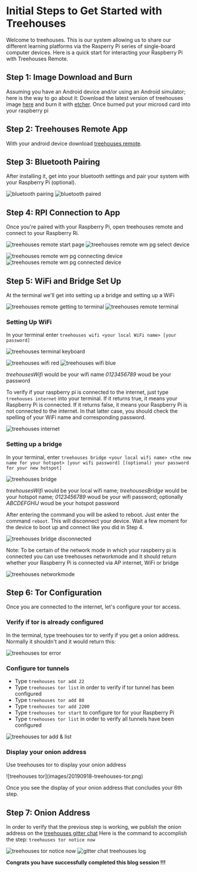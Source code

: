# Initial Steps to Get Started with Treehouses
Welcome to treehouses. This is our system allowing us to share our different learning platforms via the Rasperry Pi series of single-board computer devices. Here is a quick start for interacting your Raspberry Pi with Treehouses Remote.
## Step 1: Image Download and Burn
Assuming you have an Android device and/or using an Android simulator; here is the way to go about it:
Download the latest version of treehouses image [here](http://download.treehouses.io/) and burn it with [etcher](https://www.balena.io/etcher/). Once burned put your microsd card into your raspberry pi 
## Step 2: Treehouses Remote App
With your android device download [treehouses remote](https://play.google.com/store/apps/details?id=io.treehouses.remote). 
## Step 3: Bluetooth Pairing
After installing it, get into your bluetooth settings and pair your system with your Raspberry Pi (optional).

![bluetooth pairing](images/20190906-bluetooth-pairing.png) ![bluetooth paired](images/20190906-bluetooth-paired.png)

## Step 4: RPI Connection to App
Once you're paired with your Raspberry Pi, open treehouses remote and connect to your Raspberry Ri.

![treehouses remote start page](images/20190906-treehouses-remote-start-page.png) ![treehouses remote wm pg select device](images/20190906-treehouses-remote-wm-pg-select-device.png)

![treehouses remote wm pg connecting device](images/20190906-treehouses-remote-wm-pg-connecting-device.png) ![treehouses remote wm pg connected device](images/20190906-treehouses-remote-wm-pg-connected-device.png)

## Step 5: WiFi and Bridge Set Up
At the terminal we'll get into setting up a bridge and setting up a WiFi

![treehouses remote getting to terminal](images/20190906-treehouses-remote-getting-to-terminal.png) ![treehouses remote terminal](images/20190906-treehouses-remote-terminal.png)

### Setting Up WiFi
In your terminal enter `treehouses wifi <your local WiFi name> [your password]`

![treehouses terminal keyboard](images/20190906-treehouses-terminal-keyboard.png)

![treehouses wifi red](images/20190906-treehouses-wifi-red.png) ![treehouses wifi blue](images/20190906-treehouses-wifi-blue.png)

_treehousesWifi_ would be your wifi name _0123456789_ woud be your password

To verify if your raspberry pi is connected to the internet, just type `treehouses internet` into your terminal. If it returns true, it means your Raspberry Pi is connected. If it returns false, it means your Raspberry Pi is not connected to the internet. In that latter case, you should check the spelling of your WiFi name and corresponding password.

![treehouses internet](images/20190909-treehouses-internet.png)

### Setting up a bridge
In your terminal, enter `treehouses bridge <your local wifi name> <the new name for your hotspot> [your wifi password] [(optional) your password for your new hotspot]`

![treehouses bridge](images/20190909-treehouses-bridge.png)

_treehousesWifi_ would be your local wifi name; _treehousesBridge_ would be your hotspot name; _0123456789_ woud be your wifi password; optionally _ABCDEFGHIJ_ woud be your hotspot password

After entering the command you will be asked to reboot. Just enter the command `reboot`. This will disconnect your device. Wait a few moment for the device to boot up and connect like you did in Step 4.

![treehouses bridge disconnected](images/20190909-treehouses-bridge-disconnected.png)

Note: To be certain of the network mode in which your raspberry pi is connected you can use treehouses networkmode and it should return whether your Raspberry Pi is connected via AP internet, WiFi or bridge

![treehouses networkmode](images/20190909-treehouses-networkmode.png)

## Step 6: Tor Configuration
Once you are connected to the internet, let's configure your tor access.
### Verify if tor is already configured
In the terminal, type treehouses tor to verify if you get a onion address. Normally it shouldn't and it would return this:

![treehouses tor error](images/20190923-treehouses-tor-error.png)

### Configure tor tunnels
 * Type `treehouses tor add 22`
 * Type `treehouses tor list` in order to verify if tor tunnel has been configured
 * Type `treehouses tor add 80`
 * Type `treehouses tor add 2200`
 * Type `treehouses tor start` to configure tor for your Raspberry Pi 
 * Type `treehouses tor list` in order to verify all tunnels have been configured

![treehouses tor add & list](images/20190918-treehouses-tor-add-and-list.png)

### Display your onion address
Use treehouses tor to display your onion address

<p align="justify">
![treehouses tor](images/20190918-treehouses-tor.png)
</p>

Once you see the display of your onion address that concludes your 6th step.
## Step 7: Onion Address
In order to verify that the previous step is working, we publish the onion address on the [treehouses gitter chat](https://gitter.im/open-learning-exchange/treehouses)
Here is the command to accomplish the step:
`treehouses tor notice now`

![treehouses tor notice now](images/20190918-treehouses-tor-notice-now.png)
![gitter chat treehouses log](images/20190923-gitter-chat-treehouses-log.png)

**Congrats you have successfully completed this blog session !!!**
